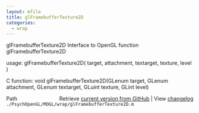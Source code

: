 ```yaml
---
layout: mfile
title: glFramebufferTexture2D
categories:
  - wrap
---
```


glFramebufferTexture2D  Interface to OpenGL function glFramebufferTexture2D

usage:  glFramebufferTexture2D\( target, attachment, textarget, texture, level \)

C function:  void glFramebufferTexture2D\(GLenum target, GLenum attachment, GLenum textarget, GLuint texture, GLint level\)


<div class="code_header" style="text-align:right;">
  <span style="float:left;">Path&nbsp;&nbsp;</span> <span class="counter">Retrieve <a href=
  "https://raw.github.com/Psychtoolbox-3/Psychtoolbox-3/beta/./PsychOpenGL/MOGL/wrap/glFramebufferTexture2D.m">current version from GitHub</a> | View <a href=
  "https://github.com/Psychtoolbox-3/Psychtoolbox-3/commits/beta/./PsychOpenGL/MOGL/wrap/glFramebufferTexture2D.m">changelog</a></span>
</div>
<div class="code">
  <code>./PsychOpenGL/MOGL/wrap/glFramebufferTexture2D.m</code>
</div>
